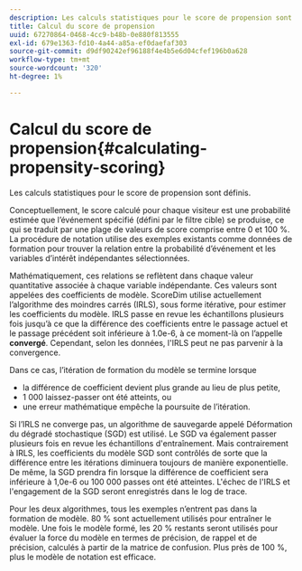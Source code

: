 ```yaml
---
description: Les calculs statistiques pour le score de propension sont définis.
title: Calcul du score de propension
uuid: 67270864-0468-4cc9-b48b-0e880f813555
exl-id: 679e1363-fd10-4a44-a85a-ef0daefaf303
source-git-commit: d9df90242ef96188f4e4b5e6d04cfef196b0a628
workflow-type: tm+mt
source-wordcount: '320'
ht-degree: 1%

---
```


# Calcul du score de propension{#calculating-propensity-scoring}

Les calculs statistiques pour le score de propension sont définis.

Conceptuellement, le score calculé pour chaque visiteur est une probabilité estimée que l’événement spécifié (défini par le filtre cible) se produise, ce qui se traduit par une plage de valeurs de score comprise entre 0 et 100 %. La procédure de notation utilise des exemples existants comme données de formation pour trouver la relation entre la probabilité d’événement et les variables d’intérêt indépendantes sélectionnées.

Mathématiquement, ces relations se reflètent dans chaque valeur quantitative associée à chaque variable indépendante. Ces valeurs sont appelées des coefficients de modèle. ScoreDim utilise actuellement l’algorithme des moindres carrés (IRLS), sous forme itérative, pour estimer les coefficients du modèle. IRLS passe en revue les échantillons plusieurs fois jusqu’à ce que la différence des coefficients entre le passage actuel et le passage précédent soit inférieure à 1.0e-6, à ce moment-là on l’appelle **convergé**. Cependant, selon les données, l&#39;IRLS peut ne pas parvenir à la convergence.

Dans ce cas, l’itération de formation du modèle se termine lorsque

* la différence de coefficient devient plus grande au lieu de plus petite,
* 1 000 laissez-passer ont été atteints, ou
* une erreur mathématique empêche la poursuite de l’itération.

Si l’IRLS ne converge pas, un algorithme de sauvegarde appelé Déformation du dégradé stochastique (SGD) est utilisé. Le SGD va également passer plusieurs fois en revue les échantillons d&#39;entraînement. Mais contrairement à IRLS, les coefficients du modèle SGD sont contrôlés de sorte que la différence entre les itérations diminuera toujours de manière exponentielle. De même, la SGD prendra fin lorsque la différence de coefficient sera inférieure à 1,0e-6 ou 100 000 passes ont été atteintes. L&#39;échec de l&#39;IRLS et l&#39;engagement de la SGD seront enregistrés dans le log de trace.

Pour les deux algorithmes, tous les exemples n’entrent pas dans la formation de modèle. 80 % sont actuellement utilisés pour entraîner le modèle. Une fois le modèle formé, les 20 % restants seront utilisés pour évaluer la force du modèle en termes de précision, de rappel et de précision, calculés à partir de la matrice de confusion. Plus près de 100 %, plus le modèle de notation est efficace.
